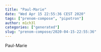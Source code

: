 ```yaml
---
title: "Paul-Marie"
date: "Wed Apr 15 22:55:36 CEST 2020"
tags: ["prenom-compose", "pipotron"]
author: m1ch3l
categories: ["generated"]
slug: "prenom-compose/2020-04-15-22:55:36"
---
```


Paul-Marie
